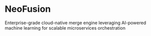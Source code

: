 # NeoFusion
Enterprise-grade cloud-native merge engine leveraging AI-powered machine learning for scalable microservices orchestration
